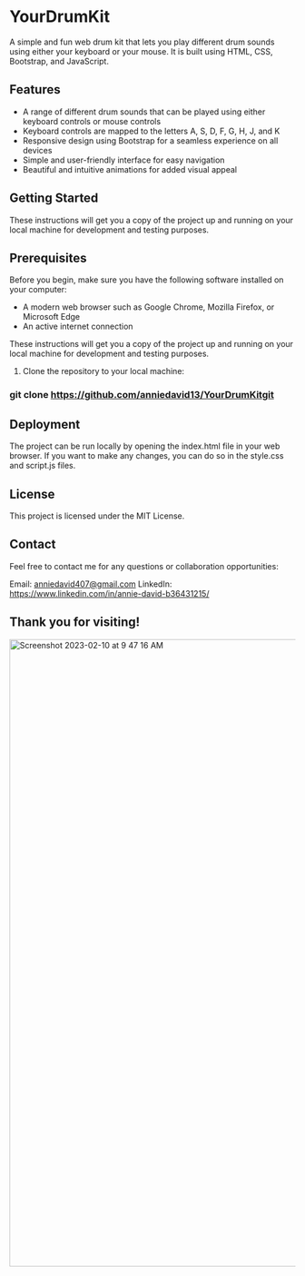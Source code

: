 # YourDrumKit

A simple and fun web drum kit that lets you play different drum sounds using either your keyboard or your mouse. It is built using HTML, CSS, Bootstrap, and JavaScript.


## Features
- A range of different drum sounds that can be played using either keyboard controls or mouse controls
- Keyboard controls are mapped to the letters A, S, D, F, G, H, J, and K
- Responsive design using Bootstrap for a seamless experience on all devices
- Simple and user-friendly interface for easy navigation
- Beautiful and intuitive animations for added visual appeal


## Getting Started
These instructions will get you a copy of the project up and running on your local machine for development and testing purposes.
## Prerequisites
Before you begin, make sure you have the following software installed on your computer:
- A modern web browser such as Google Chrome, Mozilla Firefox, or Microsoft Edge
- An active internet connection


These instructions will get you a copy of the project up and running on your local machine for development and testing purposes.

1. Clone the repository to your local machine:

### git clone https://github.com/anniedavid13/YourDrumKitgit






## Deployment
The project can be run locally by opening the index.html file in your web browser. If you want to make any changes, you can do so in the style.css and script.js files.




## License
This project is licensed under the MIT License.


## Contact
Feel free to contact me for any questions or collaboration opportunities:

Email: anniedavid407@gmail.com
LinkedIn: https://www.linkedin.com/in/annie-david-b36431215/


## Thank you for visiting!




<img width="1105" alt="Screenshot 2023-02-10 at 9 47 16 AM" src="https://user-images.githubusercontent.com/91792578/217999430-fb5fdf81-1e94-4aa8-a1d6-4e742a23b0dd.png">



